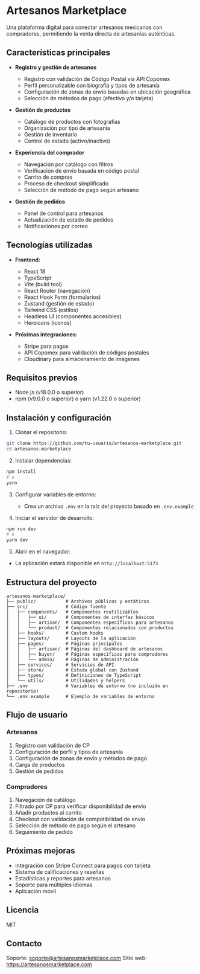 # Artesanos Marketplace

Una plataforma digital para conectar artesanos mexicanos con compradores, permitiendo la venta directa de artesanías auténticas.

## Características principales

- **Registro y gestión de artesanos**
  - Registro con validación de Código Postal vía API Copomex
  - Perfil personalizable con biografía y tipos de artesanía
  - Configuración de zonas de envío basadas en ubicación geográfica
  - Selección de métodos de pago (efectivo y/o tarjeta)

- **Gestión de productos**
  - Catálogo de productos con fotografías
  - Organización por tipo de artesanía
  - Gestión de inventario
  - Control de estado (activo/inactivo)

- **Experiencia del comprador**
  - Navegación por catálogo con filtros
  - Verificación de envío basada en código postal
  - Carrito de compras
  - Proceso de checkout simplificado
  - Selección de método de pago según artesano

- **Gestión de pedidos**
  - Panel de control para artesanos
  - Actualización de estado de pedidos
  - Notificaciones por correo

## Tecnologías utilizadas

- **Frontend:**
  - React 18
  - TypeScript
  - Vite (build tool)
  - React Router (navegación)
  - React Hook Form (formularios)
  - Zustand (gestión de estado)
  - Tailwind CSS (estilos)
  - Headless UI (componentes accesibles)
  - Heroicons (iconos)

- **Próximas integraciones:**
  - Stripe para pagos
  - API Copomex para validación de códigos postales
  - Cloudinary para almacenamiento de imágenes

## Requisitos previos

- Node.js (v18.0.0 o superior)
- npm (v9.0.0 o superior) o yarn (v1.22.0 o superior)

## Instalación y configuración

1. Clonar el repositorio:
```bash
git clone https://github.com/tu-usuario/artesanos-marketplace.git
cd artesanos-marketplace
```

2. Instalar dependencias:
```bash
npm install
# o
yarn
```

3. Configurar variables de entorno:
   - Crea un archivo `.env` en la raíz del proyecto basado en `.env.example`

4. Iniciar el servidor de desarrollo:
```bash
npm run dev
# o
yarn dev
```

5. Abrir en el navegador:
- La aplicación estará disponible en `http://localhost:5173`

## Estructura del proyecto

```
artesanos-marketplace/
├── public/           # Archivos públicos y estáticos
├── src/              # Código fuente
│   ├── components/   # Componentes reutilizables
│   │   ├── ui/       # Componentes de interfaz básicos
│   │   ├── artisan/  # Componentes específicos para artesanos
│   │   └── product/  # Componentes relacionados con productos
│   ├── hooks/        # Custom hooks
│   ├── layouts/      # Layouts de la aplicación
│   ├── pages/        # Páginas principales
│   │   ├── artisan/  # Páginas del dashboard de artesanos
│   │   ├── buyer/    # Páginas específicas para compradores
│   │   └── admin/    # Páginas de administración
│   ├── services/     # Servicios de API
│   ├── store/        # Estado global con Zustand
│   ├── types/        # Definiciones de TypeScript
│   └── utils/        # Utilidades y helpers
├── .env              # Variables de entorno (no incluido en repositorio)
└── .env.example      # Ejemplo de variables de entorno
```

## Flujo de usuario

### Artesanos
1. Registro con validación de CP
2. Configuración de perfil y tipos de artesanía
3. Configuración de zonas de envío y métodos de pago
4. Carga de productos
5. Gestión de pedidos

### Compradores
1. Navegación de catálogo
2. Filtrado por CP para verificar disponibilidad de envío
3. Añadir productos al carrito
4. Checkout con validación de compatibilidad de envío
5. Selección de método de pago según el artesano
6. Seguimiento de pedido

## Próximas mejoras

- Integración con Stripe Connect para pagos con tarjeta
- Sistema de calificaciones y reseñas
- Estadísticas y reportes para artesanos
- Soporte para múltiples idiomas
- Aplicación móvil

## Licencia

MIT

## Contacto

Soporte: soporte@artesanosmarketplace.com
Sitio web: https://artesanosmarketplace.com
